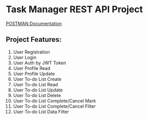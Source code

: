 # Task Manager REST API Project

[POSTMAN Documentation](https://documenter.getpostman.com/view/15226030/2s93sc4sWq)

## Project Features:

1. User Registration
1. User Login
1. User Auth by JWT Token
1. User Profile Read
1. User Profile Update
1. User To-do List Create
1. User To-do List Read
1. User To-do List Update
1. User To-do List Delete
1. User To-do List Complete/Cancel Mark
1. User To-do List Complete/Cancel Filter
1. User To-do List Data Filter
